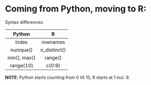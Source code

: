 # Coming from Python, moving to R:

Syntax differences:

| Python | R |
| :-------------: |:-------------:|
| index | rownames |
| nunique() | n_distinct() | 
| min(), max() | range() |
| range(10) | c(0:9) | 


**NOTE**: Python starts counting from 0 till 10, R starts at 1 incl. 9.
